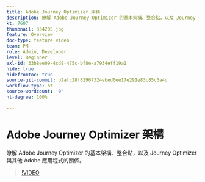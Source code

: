 ```yaml
---
title: Adobe Journey Optimizer 架構
description: 瞭解 Adobe Journey Optimizer 的基本架構、整合點，以及 Journey Optimizer 與其他 Adobe 應用程式的關係。
kt: 7607
thumbnail: 334205.jpg
feature: Overview
doc-type: feature video
team: PM
role: Admin, Developer
level: Beginner
exl-id: 33b8ee09-4cd8-475c-bf8e-a7934eff19a1
hide: true
hidefromtoc: true
source-git-commit: b2afc28f82967324ebed0ee17e291e83c85c3a4c
workflow-type: ht
source-wordcount: '0'
ht-degree: 100%

---
```


# Adobe Journey Optimizer 架構

瞭解 Adobe Journey Optimizer 的基本架構、整合點，以及 Journey Optimizer 與其他 Adobe 應用程式的關係。

>[!VIDEO](https://video.tv.adobe.com/v/334205?quality=12&learn=on)
